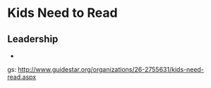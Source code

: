 # Kids Need to Read

## Leadership
- [](../person/denise-gary.md)

gs: http://www.guidestar.org/organizations/26-2755631/kids-need-read.aspx
